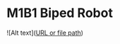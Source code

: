 # M1B1 Biped Robot

![Alt text]([URL or file path](https://drive.google.com/uc?export=view&id=1OBu-blK2qqHMS28a_H6MqOOHRqlkXR7m))
